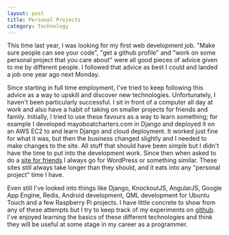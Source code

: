 ```yaml
---
layout: post
title: Personal Projects
category: Technology
---
```

This time last year, I was looking for my first web development job. "Make sure people can see your code", "get a github profile" and "work on some personal project that you care about" were all good pieces of advice given to me by different people. I followed that advice as best I could and landed a job one year ago next Monday.

Since starting in full time employment, I've tried to keep following this advice as a way to upskill and discover new technologies. Unfortunately, I haven't been particularly successful. I sit in front of a computer all day at work and also have a habit of taking on smaller projects for friends and family. Initially, I tried to use these favours as a way to learn something; for example I developed mayoboatcharters.com in Django and deployed it on an AWS EC2 to and learn Django and cloud deployment. It worked just fine for what it was, but then the business changed slightly and I needed to make changes to the site. All stuff that should have been simple but I didn't have the time to put into the development work. Since then when asked to do a <a href="http://careerahead.ie">site for friends</a> I always go for WordPress or something similar. These sites still always take longer than they should, and it eats into any "personal project" time I have.

Even still I've looked into things like Django, KnockoutJS, AngularJS, Google App Engine, Redis, Android development, QML development for Ubuntu Touch and a few Raspberry Pi projects. I have little concrete to show from any of these attempts but I try to keep track of my experiments on <a href="http://github.com/peteretep">github</a>. I've enjoyed learning the basics of these different technologies and think they will be useful at some stage in my career as a programmer.
